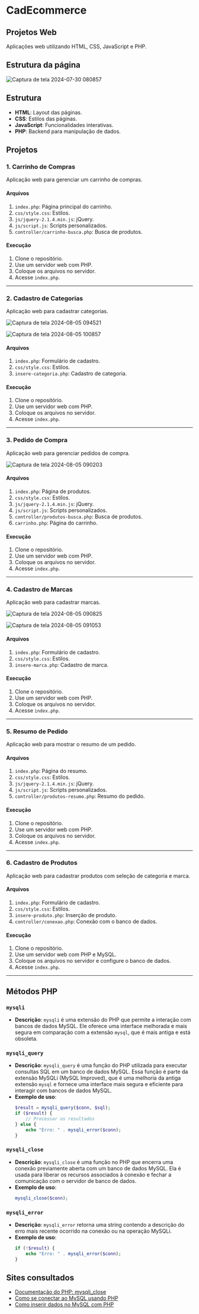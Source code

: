 # CadEcommerce

## Projetos Web

Aplicações web utilizando HTML, CSS, JavaScript e PHP.

## Estrutura da página

![Captura de tela 2024-07-30 080857](https://github.com/user-attachments/assets/94718ad2-2b8c-4ee6-98a4-cc09b38a88eb)

## Estrutura

- **HTML**: Layout das páginas.
- **CSS**: Estilos das páginas.
- **JavaScript**: Funcionalidades interativas.
- **PHP**: Backend para manipulação de dados.

## Projetos

### 1. Carrinho de Compras

Aplicação web para gerenciar um carrinho de compras.

#### Arquivos

1. `index.php`: Página principal do carrinho.
2. `css/style.css`: Estilos.
3. `js/jquery-2.1.4.min.js`: jQuery.
4. `js/script.js`: Scripts personalizados.
5. `controller/carrinho-busca.php`: Busca de produtos.

#### Execução

1. Clone o repositório.
2. Use um servidor web com PHP.
3. Coloque os arquivos no servidor.
4. Acesse `index.php`.

---

### 2. Cadastro de Categorias

Aplicação web para cadastrar categorias.

![Captura de tela 2024-08-05 094521](https://github.com/user-attachments/assets/0a68a919-392e-4948-bc4c-1773f1a07c88)

![Captura de tela 2024-08-05 100857](https://github.com/user-attachments/assets/df8370a3-0598-4a8c-9464-182fc437e595)

#### Arquivos

1. `index.php`: Formulário de cadastro.
2. `css/style.css`: Estilos.
3. `insere-categoria.php`: Cadastro de categoria.

#### Execução

1. Clone o repositório.
2. Use um servidor web com PHP.
3. Coloque os arquivos no servidor.
4. Acesse `index.php`.

---

### 3. Pedido de Compra

Aplicação web para gerenciar pedidos de compra.

![Captura de tela 2024-08-05 090203](imgs/compras.png)

#### Arquivos

1. `index.php`: Página de produtos.
2. `css/style.css`: Estilos.
3. `js/jquery-2.1.4.min.js`: jQuery.
4. `js/script.js`: Scripts personalizados.
5. `controller/produtos-busca.php`: Busca de produtos.
6. `carrinho.php`: Página do carrinho.

#### Execução

1. Clone o repositório.
2. Use um servidor web com PHP.
3. Coloque os arquivos no servidor.
4. Acesse `index.php`.

---

### 4. Cadastro de Marcas

Aplicação web para cadastrar marcas.

![Captura de tela 2024-08-05 090825](https://github.com/user-attachments/assets/b1525c30-0a70-4a2f-88f3-263a3fa576a3)

![Captura de tela 2024-08-05 091053](https://github.com/user-attachments/assets/233e9404-1462-4173-9af4-a59fc04a2336)

#### Arquivos

1. `index.php`: Formulário de cadastro.
2. `css/style.css`: Estilos.
3. `insere-marca.php`: Cadastro de marca.

#### Execução

1. Clone o repositório.
2. Use um servidor web com PHP.
3. Coloque os arquivos no servidor.
4. Acesse `index.php`.

---

### 5. Resumo de Pedido

Aplicação web para mostrar o resumo de um pedido.

#### Arquivos

1. `index.php`: Página do resumo.
2. `css/style.css`: Estilos.
3. `js/jquery-2.1.4.min.js`: jQuery.
4. `js/script.js`: Scripts personalizados.
5. `controller/produtos-resumo.php`: Resumo do pedido.

#### Execução

1. Clone o repositório.
2. Use um servidor web com PHP.
3. Coloque os arquivos no servidor.
4. Acesse `index.php`.

---

### 6. Cadastro de Produtos

Aplicação web para cadastrar produtos com seleção de categoria e marca.

#### Arquivos

1. `index.php`: Formulário de cadastro.
2. `css/style.css`: Estilos.
3. `insere-produto.php`: Inserção de produto.
4. `controller/conexao.php`: Conexão com o banco de dados.

#### Execução

1. Clone o repositório.
2. Use um servidor web com PHP e MySQL.
3. Coloque os arquivos no servidor e configure o banco de dados.
4. Acesse `index.php`.

---

## Métodos PHP

### `mysqli`

- **Descrição**: `mysqli` é uma extensão do PHP que permite a interação com bancos de dados MySQL. Ele oferece uma interface melhorada e mais segura em comparação com a extensão `mysql`, que é mais antiga e está obsoleta.

### `mysqli_query`

- **Descrição**: `mysqli_query` é uma função do PHP utilizada para executar consultas SQL em um banco de dados MySQL. Essa função é parte da extensão MySQLi (MySQL Improved), que é uma melhoria da antiga extensão `mysql` e fornece uma interface mais segura e eficiente para interagir com bancos de dados MySQL.
- **Exemplo de uso**:
    ```php
    $result = mysqli_query($conn, $sql);
    if ($result) {
        // Processar os resultados
    } else {
        echo "Erro: " . mysqli_error($conn);
    }
    ```

### `mysqli_close`

- **Descrição**: `mysqli_close` é uma função no PHP que encerra uma conexão previamente aberta com um banco de dados MySQL. Ela é usada para liberar os recursos associados à conexão e fechar a comunicação com o servidor de banco de dados.
- **Exemplo de uso**:
    ```php
    mysqli_close($conn);
    ```

### `mysqli_error`

- **Descrição**: `mysqli_error` retorna uma string contendo a descrição do erro mais recente ocorrido na conexão ou na operação MySQLi.
- **Exemplo de uso**:
    ```php
    if (!$result) {
        echo "Erro: " . mysqli_error($conn);
    }
    ```

## Sites consultados

- [Documentação do PHP: mysqli_close](https://www.php.net/manual/pt_BR/mysqli.close.php)
- [Como se conectar ao MySQL usando PHP](https://www.godaddy.com/pt-br/help/como-se-conectar-ao-mysql-usando-php-216)
- [Como inserir dados no MySQL com PHP](https://www.hostinger.com.br/tutoriais/como-inserir-dados-no-mysql-com-php)

